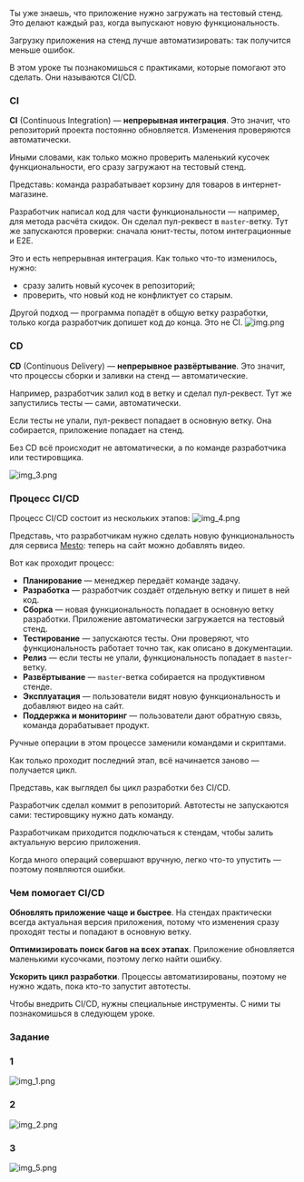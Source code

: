 Ты уже знаешь, что приложение нужно загружать на тестовый стенд. Это делают каждый раз, когда выпускают новую функциональность.

Загрузку приложения на стенд лучше автоматизировать: так получится меньше ошибок.

В этом уроке ты познакомишься с практиками, которые помогают это сделать. Они называются CI/CD.


### СI

**СI** (Continuous Integration) — **непрерывная интеграция**. Это значит, что репозиторий проекта постоянно обновляется. Изменения проверяются автоматически.

Иными словами, как только можно проверить маленький кусочек функциональности, его сразу загружают на тестовый стенд.


Представь: команда разрабатывает корзину для товаров в интернет-магазине.

Разработчик написал код для части функциональности — например, для метода расчёта скидок. Он сделал пул-реквест в `master`-ветку. Тут же запускаются проверки: сначала юнит-тесты, потом интеграционные и E2E.

Это и есть непрерывная интеграция. Как только что-то изменилось, нужно:

- сразу залить новый кусочек в репозиторий;
- проверить, что новый код не конфликтует со старым.


Другой подход — программа попадёт в общую ветку разработки, только когда разработчик допишет код до конца. Это не CI.
![img.png](img%2Fimg.png)

### **CD**

**CD** (Continuous Delivery) — **непрерывное развёртывание**. Это значит, что процессы сборки и заливки на стенд — автоматические.

Например, разработчик залил код в ветку и сделал пул-реквест. Тут же запустились тесты — сами, автоматически.

Если тесты не упали, пул-реквест попадает в основную ветку. Она собирается, приложение попадает на стенд.

Без СD всё происходит не автоматически, а по команде разработчика или тестировщика.

![img_3.png](img%2Fimg_3.png)
### Процесс CI/CD

Процесс CI/CD состоит из нескольких этапов:
![img_4.png](img%2Fimg_4.png)

Представь, что разработчикам нужно сделать новую функциональность для сервиса [Mesto](https://qa-mesto.praktikum-services.ru/): теперь на сайт можно добавлять видео.

Вот как проходит процесс:

- **Планирование** — менеджер передаёт команде задачу.
- **Разработка** — разработчик создаёт отдельную ветку и пишет в ней код.
- **Сборка** — новая функциональность попадает в основную ветку разработки. Приложение автоматически загружается на тестовый стенд.
- **Тестирование** — запускаются тесты. Они проверяют, что функциональность работает точно так, как описано в документации.
- **Релиз** — если тесты не упали, функциональность попадает в `master`-ветку.
- **Развёртывание** — `master`-ветка собирается на продуктивном стенде.
- **Эксплуатация** — пользователи видят новую функциональность и добавляют видео на сайт.
- **Поддержка и мониторинг** — пользователи дают обратную связь, команда дорабатывает продукт.

Ручные операции в этом процессе заменили командами и скриптами.

Как только проходит последний этап, всё начинается заново — получается цикл.


Представь, как выглядел бы цикл разработки без CI/CD.

Разработчик сделал коммит в репозиторий. Автотесты не запускаются сами: тестировщику нужно дать команду.

Разработчикам приходится подключаться к стендам, чтобы залить актуальную версию приложения.

Когда много операций совершают вручную, легко что-то упустить — поэтому появляются ошибки.


### Чем помогает CI/CD

**Обновлять приложение чаще и быстрее**. На стендах практически всегда актуальная версия приложения, потому что изменения сразу проходят тесты и попадают в основную ветку.

**Оптимизировать поиск багов на всех этапах**. Приложение обновляется маленькими кусочками, поэтому легко найти ошибку.

**Ускорить цикл разработки**. Процессы автоматизированы, поэтому не нужно ждать, пока кто-то запустит автотесты.

Чтобы внедрить CI/CD, нужны специальные инструменты. С ними ты познакомишься в следующем уроке.

### Задание 
### 1
![img_1.png](img%2Fimg_1.png)

### 2 
![img_2.png](img%2Fimg_2.png)

### 3
![img_5.png](img%2Fimg_5.png)